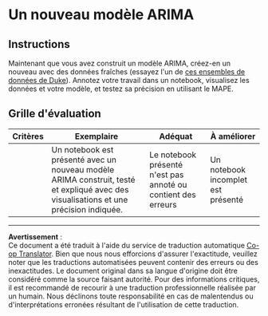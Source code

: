 <!--
CO_OP_TRANSLATOR_METADATA:
{
  "original_hash": "1c814013e10866dfd92cdb32caaae3ac",
  "translation_date": "2025-09-03T22:46:14+00:00",
  "source_file": "7-TimeSeries/2-ARIMA/assignment.md",
  "language_code": "fr"
}
-->
# Un nouveau modèle ARIMA

## Instructions

Maintenant que vous avez construit un modèle ARIMA, créez-en un nouveau avec des données fraîches (essayez l'un de [ces ensembles de données de Duke](http://www2.stat.duke.edu/~mw/ts_data_sets.html)). Annotez votre travail dans un notebook, visualisez les données et votre modèle, et testez sa précision en utilisant le MAPE.

## Grille d'évaluation

| Critères | Exemplaire                                                                                                           | Adéquat                                                  | À améliorer                         |
| -------- | ------------------------------------------------------------------------------------------------------------------- | -------------------------------------------------------- | ----------------------------------- |
|          | Un notebook est présenté avec un nouveau modèle ARIMA construit, testé et expliqué avec des visualisations et une précision indiquée. | Le notebook présenté n'est pas annoté ou contient des erreurs | Un notebook incomplet est présenté |

---

**Avertissement** :  
Ce document a été traduit à l'aide du service de traduction automatique [Co-op Translator](https://github.com/Azure/co-op-translator). Bien que nous nous efforcions d'assurer l'exactitude, veuillez noter que les traductions automatisées peuvent contenir des erreurs ou des inexactitudes. Le document original dans sa langue d'origine doit être considéré comme la source faisant autorité. Pour des informations critiques, il est recommandé de recourir à une traduction professionnelle réalisée par un humain. Nous déclinons toute responsabilité en cas de malentendus ou d'interprétations erronées résultant de l'utilisation de cette traduction.